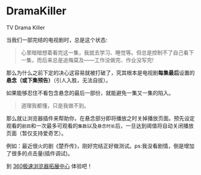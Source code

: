 # DramaKiller

TV Drama Killer

当我们一部完结的电视剧时，总是这个状态:

>  心里暗暗想着看完这一集，我就去学习、睡觉等。但总是控制不了自己看下一集，而后来总是追悔莫及——工作没做完、作业没写完!

那么为什么之前下定的决心这容易就被打破了，究其根本是电视剧**每集最后**设置的**悬念（或下集预告）**（引人入胜，无法自拔）。

如果能够忍住不看包含悬念的最后一部份，就能避免一集又一集的陷入。

> 道理我都懂，只是我做不到。

那么就让浏览器插件来帮助你，在悬念部分即将播放之时关掉播放页面。预先设定观看的`剧目`和一次最多可观看的`集数`以及`悬念时长`后，一旦达到阈值将自动关闭播放页面（暂仅支持爱奇艺）。

例如：最近很火的剧《楚乔传》，刚好完结正好做测试。ps:我没看剧情，倒是增加了很多的点击量(插件调试)。

到 [360极速浏览器拓展中心](https://ext.chrome.360.cn/webstore/detail/cgaaeebbgliiekooblmppllfgfekkdoo) 体验吧！
